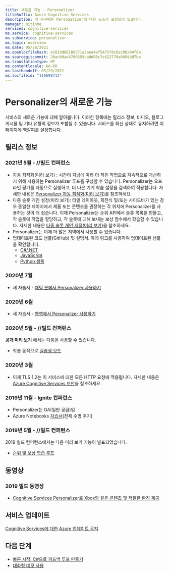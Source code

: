 ```yaml
---
title: 새로운 기능 - Personalizer
titleSuffix: Azure Cognitive Services
description: 이 문서에는 Personalizer에 대한 뉴스가 포함되어 있습니다.
manager: nitinme
services: cognitive-services
ms.service: cognitive-services
ms.subservice: personalizer
ms.topic: overview
ms.date: 05/28/2021
ms.openlocfilehash: e181dd8618d571a2aea4af5475f8c6ac06a94f8b
ms.sourcegitcommit: 20acb9ad4700559ca0d98c7c622770a0499dd7ba
ms.translationtype: HT
ms.contentlocale: ko-KR
ms.lasthandoff: 05/29/2021
ms.locfileid: "110698712"
---
```

# <a name="whats-new-in-personalizer"></a>Personalizer의 새로운 기능

서비스의 새로운 기능에 대해 알아봅니다. 이러한 항목에는 릴리스 정보, 비디오, 블로그 게시물 및 기타 유형의 정보가 포함될 수 있습니다. 서비스를 최신 상태로 유지하려면 이 페이지에 책갈피를 설정합니다.

## <a name="release-notes"></a>릴리스 정보

### <a name="may-2021----build-conference"></a>2021년 5월 - //빌드 컨퍼런스

* 자동 최적화(미리 보기) : 시간이 지남에 따라 더 적은 작업으로 지속적으로 개선하기 위해 사용하는 Personalizer 루프를 구성할 수 있습니다. Personalizer는 오프라인 평가를 자동으로 실행하고, 더 나은 기계 학습 설정을 검색하여 적용합니다. 자세한 내용은 [Personalizer 자동 최적화(미리 보기)](concept-auto-optimization.md)를 참조하세요.
* 다중 슬롯 개인 설정(미리 보기): 타일 레이아웃, 회전식 및/또는 사이드바가 있는 경우 동일한 페이지에서 제품 또는 콘텐츠를 권장하는 각 위치에 Personalizer를 사용하는 것이 더 쉽습니다. 이제 Personalizer는 순위 API에서 슬롯 목록을 만들고, 각 슬롯에 작업을 할당하고, 각 슬롯에 대해 보내는 보상 점수에서 학습할 수 있습니다. 자세한 내용은 [다중 슬롯 개인 지정(미리 보기)](concept-multi-slot-personalization.md)을 참조하세요.
* Personalizer는 이제 더 많은 지역에서 사용할 수 있습니다.
* 업데이트된 코드 샘플(GitHub) 및 설명서. 아래 링크를 사용하여 업데이트된 샘플을 확인합니다.
  * [C#/.NET](https://github.com/Azure-Samples/cognitive-services-quickstart-code/tree/master/dotnet/Personalizer)
  * [JavaScript](https://github.com/Azure-Samples/cognitive-services-quickstart-code/tree/master/javascript/Personalizer)
  * [Python 샘플](https://github.com/Azure-Samples/cognitive-services-quickstart-code/tree/master/python/Personalizer)

### <a name="july-2020"></a>2020년 7월

* 새 자습서 - [채팅 봇에서 Personalizer 사용하기](tutorial-use-personalizer-chat-bot.md)

### <a name="june-2020"></a>2020년 6월

* 새 자습서 - [웹앱에서 Personalizer 사용하기](tutorial-use-personalizer-web-app.md)

### <a name="may-2020---build-conference"></a>2020년 5월 - //빌드 컨퍼런스

**공개 미리 보기** 에서는 다음을 사용할 수 있습니다.

 * 학습 동작으로 [실습생 모드](concept-apprentice-mode.md)

### <a name="march-2020"></a>2020년 3월

* 이제 TLS 1.2는 이 서비스에 대한 모든 HTTP 요청에 적용됩니다. 자세한 내용은 [Azure Cognitive Services 보안](../cognitive-services-security.md)을 참조하세요.

### <a name="november-2019---ignite-conference"></a>2019년 11월 - Ignite 컨퍼런스

* Personalizer는 GA(일반 공급)임
* Azure Notebooks [자습서](tutorial-use-azure-notebook-generate-loop-data.md)(전체 수명 주기)

### <a name="may-2019---build-conference"></a>2019년 5월 - //빌드 컨퍼런스

2019 빌드 컨퍼런스에서는 다음 미리 보기 기능이 발표되었습니다.

* [순위 및 보상 학습 루프](what-is-personalizer.md)

## <a name="videos"></a>동영상

### <a name="2019-build-videos"></a>2019 빌드 동영상

* [Cognitive Services Personalizer로 Xbox와 같은 콘텐츠 및 적절한 환경 제공](https://azure.microsoft.com/resources/videos/build-2019-deliver-the-right-experiences-and-content-with-cognitive-services-personalizer/)

## <a name="service-updates"></a>서비스 업데이트

[Cognitive Services에 대한 Azure 업데이트 공지](https://azure.microsoft.com/updates/?product=cognitive-services)

## <a name="next-steps"></a>다음 단계

* [빠른 시작: C#으로 피드백 루프 만들기](./quickstart-personalizer-sdk.md?pivots=programming-language-csharp%253fpivots%253dprogramming-language-csharp)
* [대화형 데모 사용](https://personalizationdemo.azurewebsites.net/)